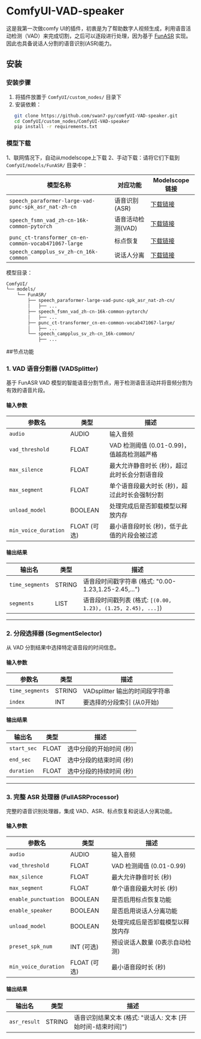 # ComfyUI-VAD-speaker

这是我第一次做comfy UI的插件，初衷是为了帮助数字人视频生成，利用语音活动检测（VAD）来完成切割，之后可以逐段进行处理，因为基于 [FunASR](https://github.com/alibaba-damo-academy/FunASR) 实现。因此也具备说话人分割的语音识别(ASR)能力。

## 安装

### 安装步骤
1. 将插件放置于 `ComfyUI/custom_nodes/` 目录下
2. 安装依赖：
```bash
   git clone https://github.com/swan7-py/comfyUI-VAD-speaker.git
   cd ComfyUI/custom_nodes/ComfyUI-VAD-speaker
   pip install -r requirements.txt
```

### 模型下载
1、联网情况下，自动从modelscope上下载
2、手动下载：请将它们下载到 `ComfyUI/models/FunASR/` 目录中：

| 模型名称 | 对应功能 | Modelscope 链接 |
|----------|----------|----------------|
| `speech_paraformer-large-vad-punc-spk_asr_nat-zh-cn` | 语音识别(ASR) | [下载链接](https://www.modelscope.cn/models/iic/speech_paraformer-large-vad-punc-spk_asr_nat-zh-cn/summary) |
| `speech_fsmn_vad_zh-cn-16k-common-pytorch` | 语音活动检测(VAD) | [下载链接](https://www.modelscope.cn/models/iic/speech_fsmn_vad_zh-cn-16k-common/summary) |
| `punc_ct-transformer_cn-en-common-vocab471067-large` | 标点恢复 | [下载链接](https://www.modelscope.cn/models/iic/punc_ct-transformer_cn-en-common-vocab471067-large/summary) |
| `speech_campplus_sv_zh-cn_16k-common` | 说话人分离 | [下载链接](https://www.modelscope.cn/models/iic/speech_campplus_sv_zh-cn_16k-common/summary) |

模型目录：
```bash
ComfyUI/
└── models/
    └── FunASR/
        ├── speech_paraformer-large-vad-punc-spk_asr_nat-zh-cn/
        │   ├── ...
        ├── speech_fsmn_vad_zh-cn-16k-common-pytorch/
        │   ├── ...
        ├── punc_ct-transformer_cn-en-common-vocab471067-large/
        │   ├── ...
        └── speech_campplus_sv_zh-cn_16k-common/
            ├── ...
```

##节点功能
### 1. VAD 语音分割器 (VADSplitter)

基于 FunASR VAD 模型的智能语音分割节点，用于检测语音活动并将音频分割为有效的语音片段。

#### 输入参数

| 参数名 | 类型 | 描述 |
|--------|------|------|
| `audio` | AUDIO | 输入音频 |
| `vad_threshold` | FLOAT | VAD 检测阈值 (0.01-0.99)，值越高检测越严格 |
| `max_silence` | FLOAT | 最大允许静音时长 (秒)，超过此时长会分割语音段 |
| `max_segment` | FLOAT | 单个语音段最大时长 (秒)，超过此时长会强制分割 |
| `unload_model` | BOOLEAN | 处理完成后是否卸载模型以释放内存 |
| `min_voice_duration` | FLOAT (可选) | 最小语音段时长 (秒)，低于此值的片段会被过滤 |

#### 输出结果

| 输出名 | 类型 | 描述 |
|--------|------|------|
| `time_segments` | STRING | 语音段时间戳字符串 (格式: "0.00-1.23,1.25-2.45,...") |
| `segments` | LIST | 语音段时间戳列表 (格式: `[(0.00, 1.23), (1.25, 2.45), ...]`) |

---

### 2. 分段选择器 (SegmentSelector)

从 VAD 分割结果中选择特定语音段的时间信息。

#### 输入参数

| 参数名 | 类型 | 描述 |
|--------|------|------|
| `time_segments` | STRING | VADsplitter 输出的时间段字符串 |
| `index` | INT | 要选择的分段索引 (从0开始) |

#### 输出结果

| 输出名 | 类型 | 描述 |
|--------|------|------|
| `start_sec` | FLOAT | 选中分段的开始时间 (秒) |
| `end_sec` | FLOAT | 选中分段的结束时间 (秒) |
| `duration` | FLOAT | 选中分段的持续时间 (秒) |

---

### 3. 完整 ASR 处理器 (FullASRProcessor)

完整的语音识别处理器，集成 VAD、ASR、标点恢复和说话人分离功能。

#### 输入参数

| 参数名 | 类型 | 描述 |
|--------|------|------|
| `audio` | AUDIO | 输入音频 |
| `vad_threshold` | FLOAT | VAD 检测阈值 (0.01-0.99) |
| `max_silence` | FLOAT | 最大允许静音时长 (秒) |
| `max_segment` | FLOAT | 单个语音段最大时长 (秒) |
| `enable_punctuation` | BOOLEAN | 是否启用标点恢复功能 |
| `enable_speaker` | BOOLEAN | 是否启用说话人分离功能 |
| `unload_model` | BOOLEAN | 处理完成后是否卸载模型以释放内存 |
| `preset_spk_num` | INT (可选) | 预设说话人数量 (0表示自动检测) |
| `min_voice_duration` | FLOAT (可选) | 最小语音段时长 (秒) |

#### 输出结果

| 输出名 | 类型 | 描述 |
|--------|------|------|
| `asr_result` | STRING | 语音识别结果文本 (格式: "说话人: 文本 [开始时间-结束时间]") |



